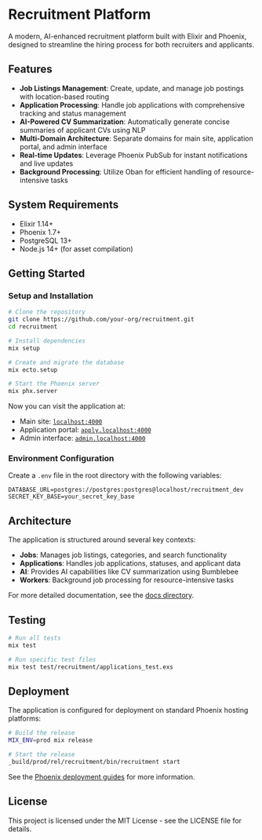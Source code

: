 # Recruitment Platform

A modern, AI-enhanced recruitment platform built with Elixir and Phoenix, designed to streamline the hiring process for both recruiters and applicants.

## Features

- **Job Listings Management**: Create, update, and manage job postings with location-based routing
- **Application Processing**: Handle job applications with comprehensive tracking and status management
- **AI-Powered CV Summarization**: Automatically generate concise summaries of applicant CVs using NLP
- **Multi-Domain Architecture**: Separate domains for main site, application portal, and admin interface
- **Real-time Updates**: Leverage Phoenix PubSub for instant notifications and live updates
- **Background Processing**: Utilize Oban for efficient handling of resource-intensive tasks

## System Requirements

- Elixir 1.14+
- Phoenix 1.7+
- PostgreSQL 13+
- Node.js 14+ (for asset compilation)

## Getting Started

### Setup and Installation

```bash
# Clone the repository
git clone https://github.com/your-org/recruitment.git
cd recruitment

# Install dependencies
mix setup

# Create and migrate the database
mix ecto.setup

# Start the Phoenix server
mix phx.server
```

Now you can visit the application at:
- Main site: [`localhost:4000`](http://localhost:4000)
- Application portal: [`apply.localhost:4000`](http://apply.localhost:4000)
- Admin interface: [`admin.localhost:4000`](http://admin.localhost:4000)

### Environment Configuration

Create a `.env` file in the root directory with the following variables:

```
DATABASE_URL=postgres://postgres:postgres@localhost/recruitment_dev
SECRET_KEY_BASE=your_secret_key_base
```

## Architecture

The application is structured around several key contexts:

- **Jobs**: Manages job listings, categories, and search functionality
- **Applications**: Handles job applications, statuses, and applicant data
- **AI**: Provides AI capabilities like CV summarization using Bumblebee
- **Workers**: Background job processing for resource-intensive tasks

For more detailed documentation, see the [docs directory](./docs).

## Testing

```bash
# Run all tests
mix test

# Run specific test files
mix test test/recruitment/applications_test.exs
```

## Deployment

The application is configured for deployment on standard Phoenix hosting platforms:

```bash
# Build the release
MIX_ENV=prod mix release

# Start the release
_build/prod/rel/recruitment/bin/recruitment start
```

See the [Phoenix deployment guides](https://hexdocs.pm/phoenix/deployment.html) for more information.

## License

This project is licensed under the MIT License - see the LICENSE file for details.
